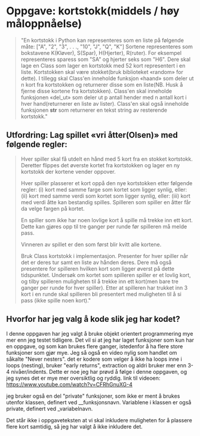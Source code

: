 # Oppgave: kortstokk(middels / høy måloppnåelse)

> "En kortstokk i Python kan representeres som en liste på følgende måte:
> ["A", "2", "3", . . ., "10", "J", "Q", "K"]
> Sortene representeres som bokstavene K(Kløver), S(Spar), H(Hjerter), R(ruter).
> For eksempel representeres sparess som "SA" og hjerter seks som "H6".
> Dere skal lage en Class som lager en kortstokk med 52 kort representert i en liste.
> Kortstokken skal være stokket(bruk biblioteket «random» for dette).
> I tillegg skal Class'en inneholde funksjon «haand» som deler ut n kort fra kortstokken og
> returnerer disse som en liste(NB. Husk å fjerne disse kortene fra kortstokken).
> Class'en skal inneholde funksjonen «del_ut» som deler ut
> p antall hender med n antall kort i hver hand(returnerer en liste av lister).
> Class'en skal også inneholde funksjonen **str** som returnerer en tekst string av resterende kortstokk."

## Utfordring: Lag spillet «vri åtter(Olsen)» med følgende regler:

> Hver spiller skal få utdelt en hånd med 5 kort fra en stokket kortstokk.
> Deretter flippes det øverste kortet fra kortstokken og lager en ny kortstokk der kortene vender oppover.
>
> Hver spiller plasserer et kort oppå den nye kortstokken etter følgende regler:
> (i) kort med samme farge som kortet som ligger synlig, eller:
> (ii) kort med samme verdi som kortet som ligger synlig, eller:
> (iii) kort med verdi åtte kan bestandig spilles. Spilleren som spiller en åtter får da velge fargen på kortet.
>
> En spiller som ikke har noen lovlige kort å spille må trekke inn ett kort.
> Dette kan gjøres opp til tre ganger per runde før spilleren må melde pass.
>
> Vinneren av spillet er den som først blir kvitt alle kortene.
>
> Bruk Class kortstokk i implementasjon.
> Presenter for hver spiller når det er deres tur samt en liste av hånden deres.
> Dere må også presentere for spilleren hvilken kort som ligger øverst på dette tidspunktet.
> Undersøk om kortet som spilleren spiller er et lovlig kort,
> og tilby spilleren muligheten til å trekke inn ett kort(men bare tre ganger per runde for hver spiller).
> Etter at spilleren har trukket inn 3 kort i en runde skal spilleren
> bli presentert med muligheten til å si pass (ikke spille noen kort)."

## Hvorfor har jeg valg å kode slik jeg har kodet?

I denne oppgaven har jeg valgt å bruke objekt orientert programmering mye mer enn jeg testet tidligere.
Det vil si at jeg har laget funksjoner som kun har en oppgave, og som kan brukes flere ganger, istedenfor å ha flere store funksjoner som gjør mye.
Jeg så også en video nylig som handlet om såkalte "Never nesters".
det er kodere som velger å ikke ha loops inne i loops (nesting), bruker "early returns", extraction og aldri bruker mer enn 3-4 nivåer/indents.
Dette er noe jeg har prøvd å følge i denne oppgaven, og jeg synes det er mye mer oversiktlig og ryddig.
link til videoen: https://www.youtube.com/watch?v=CFRhGnuXG-4

jeg bruker også en del "private" funksjoner, som ikke er ment å brukes utenfor klassen, definert ved \_\_funksjonsnavn.
Variablene i klassen er også private, definert ved \_variabelnavn.

Det står ikke i oppgaveteksten at vi skal inkludere muligheten for å plassere flere kort samtidig, så jeg har valgt å ikke inkludere det.
